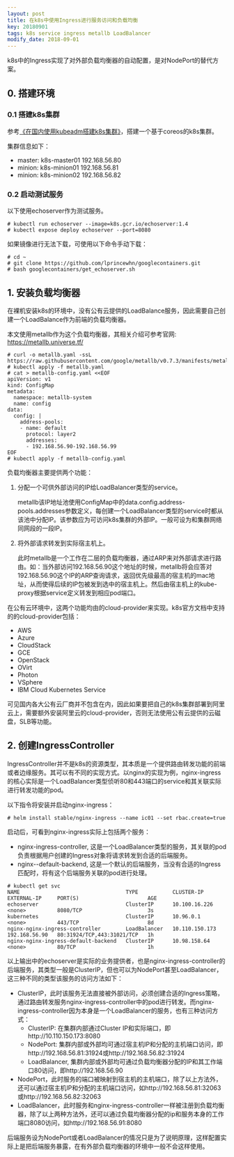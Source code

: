 ```yaml
---
layout: post
title: 在k8s中使用Ingress进行服务访问和负载均衡
key: 20180901
tags: k8s service ingress metallb LoadBalancer
modify_date: 2018-09-01
---
```


k8s中的Ingress实现了对外部负载均衡器的自动配置，是对NodePort的替代方案。

<!--more-->

## 0. 搭建环境

### 0.1 搭建k8s集群

参考[《在国内使用kubeadm搭建k8s集群》](https://lprincewhn.github.io/2016/08/27/kubeadm.html)，搭建一个基于coreos的k8s集群。

集群信息如下：
- master: k8s-master01 192.168.56.80
- minion: k8s-minion01 192.168.56.81
- minion: k8s-minion02 192.168.56.82

### 0.2 启动测试服务
以下使用echoserver作为测试服务。
```
# kubectl run echoserver --image=k8s.gcr.io/echoserver:1.4
# kubectl expose deploy echoserver --port=8080
```
如果镜像进行无法下载，可使用以下命令手动下载：
```
# cd ~
# git clone https://github.com/lprincewhn/googlecontainers.git
# bash googlecontainers/get_echoserver.sh
```

## 1. 安装负载均衡器

在裸机安装k8s的环境中，没有公有云提供的LoadBalance服务，因此需要自己创建一个LoadBalance作为前端的负载均衡器。

本文使用metallb作为这个负载均衡器，其相关介绍可参考官网: https://metallb.universe.tf/

```
# curl -o metallb.yaml -ssL https://raw.githubusercontent.com/google/metallb/v0.7.3/manifests/metallb.yaml
# kubectl apply -f metallb.yaml
# cat > metallb-config.yaml <<EOF
apiVersion: v1
kind: ConfigMap
metadata:
  namespace: metallb-system
  name: config
data:
  config: |
    address-pools:
    - name: default
      protocol: layer2
      addresses:
      - 192.168.56.90-192.168.56.99
EOF
# kubectl apply -f metallb-config.yaml
```

负载均衡器主要提供两个功能：

1. 分配一个可供外部访问的IP给LoadBalancer类型的service。

    metallb该IP地址池使用ConfigMap中的data.config.address-pools.addresses参数定义，每创建一个LoadBalancer类型的service时都从该池中分配IP。该参数应为可访问k8s集群的外部IP。一般可设为和集群网络同网段的一段IP。

2. 将外部请求转发到实际宿主机上。

    此时metallb是一个工作在二层的负载均衡器，通过ARP来对外部请求进行路由。如：当外部访问192.168.56.90这个地址的时候，metallb将会应答对192.168.56.90这个IP的ARP查询请求，返回优先级最高的宿主机的mac地址，从而使得后续的IP包被发到选中的宿主机上。然后由宿主机上的kube-proxy根据service定义转发到相应pod端口。

在公有云环境中，这两个功能均由的cloud-provider来实现。k8s官方文档中支持的的cloud-provider包括：
- AWS
- Azure
- CloudStack
- GCE
- OpenStack
- OVirt
- Photon
- VSphere
- IBM Cloud Kubernetes Service

可见国内各大公有云厂商并不包含在内，因此如果要把自己的k8s集群部署到阿里云上，需要额外安装阿里云的cloud-provider，否则无法使用公有云提供的云磁盘，SLB等功能。

## 2. 创建IngressController

IngressController并不是k8s的资源类型，其本质是一个提供路由转发功能的前端或者边缘服务。其可以有不同的实现方式。以nginx的实现为例，nginx-ingress的核心实际是一个LoadBalancer类型侦听80和443端口的service和其关联实际进行转发功能的pod。

以下指令将安装并启动nginx-ingress：
```
# helm install stable/nginx-ingress --name ic01 --set rbac.create=true
```

启动后，可看到nginx-ingress实际上包括两个服务：
- nginx-ingress-controller, 这是一个LoadBalancer类型的服务，其关联的pod负责根据用户创建的Ingress对象将请求转发到合适的后端服务。
- nginx--default-backend, 这是一个默认的后端服务，当没有合适的Ingress匹配时，将有这个后端服务关联的pod进行处理。

```
# kubectl get svc
NAME                                  TYPE           CLUSTER-IP       EXTERNAL-IP     PORT(S)                      AGE
echoserver                            ClusterIP      10.100.16.226    <none>          8080/TCP                     3s
kubernetes                            ClusterIP      10.96.0.1        <none>          443/TCP                      8d
nginx-nginx-ingress-controller        LoadBalancer   10.110.150.173   192.168.56.90   80:31924/TCP,443:31021/TCP   1h
nginx-nginx-ingress-default-backend   ClusterIP      10.98.158.64     <none>          80/TCP                       1h
```

以上输出中的echoserver是实际的业务提供者，也是nginx-ingress-controller的后端服务，其类型一般是ClusterIP，但也可以为NodePort甚至LoadBalancer，这三种不同的类型该服务的访问方法如下：
- ClusterIP，此时该服务无法直接被外部访问，必须创建合适的Ingress策略，通过路由转发服务nginx-ingress-controller中的pod进行转发。而nginx-ingress-controller因为本身是一个LoadBalancer的服务，也有三种访问方式：
  - ClusterIP: 在集群内部通过Cluster IP和实际端口，即http://10.110.150.173:8080
  - NodePort: 集群内部或外部均可通过宿主机IP和分配的主机端口访问，即http://192.168.56.81:31924或http://192.168.56.82:31924
  - LoadBalancer, 集群内部或外部均可通过负载均衡器分配的IP和其工作端口80访问，即http://192.168.56.90
- NodePort，此时服务的端口被映射到宿主机的主机端口，除了以上方法外，还可以通过宿主机IP和分配的主机端口访问，如http://192.168.56.81:32063或http://192.168.56.82:32063
- LoadBalancer，此时服务和nginx-ingress-controller一样被注册到负载均衡器，除了以上两种方法外，还可以通过负载均衡器分配的ip和服务本身的工作端口8080访问，如http://192.168.56.91:8080

后端服务设为NodePort或者LoadBalancer的情况只是为了说明原理，这样配置实际上是把后端服务暴露，在有外部负载均衡器的环境中一般不会这样使用。
